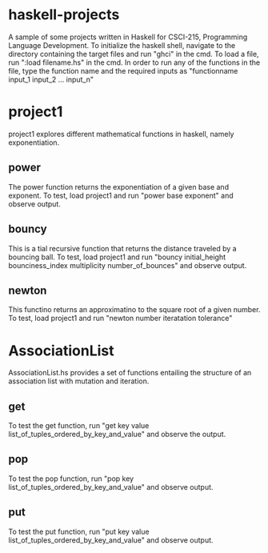 # haskell-projects
A sample of some projects written in Haskell for CSCI-215, Programming Language Development. To initialize the haskell shell, navigate to the directory containing the target files and run "ghci" in the cmd. To load a file, run ":load filename.hs" in the cmd. In order to run any of the functions in the file, type the function name and the required inputs as "functionname input_1 input_2 ... input_n"

# project1
project1 explores different mathematical functions in haskell, namely exponentiation.

## power
The power function returns the exponentiation of a given base and exponent. To test, load project1 and run "power base exponent" and observe output.

## bouncy
This is a tial recursive function that returns the distance traveled by a bouncing ball. To test, load project1 and run "bouncy initial_height bounciness_index multiplicity number_of_bounces" and observe output.

## newton
This functino returns an approximatino to the square root of a given number. To test, load project1 and run "newton number iteratation tolerance"

# AssociationList
AssociationList.hs provides a set of functions entailing the structure of an association list with mutation and iteration.

## get
To test the get function, run "get key value list_of_tuples_ordered_by_key_and_value" and observe the output.

## pop
To test the pop function, run "pop key list_of_tuples_ordered_by_key_and_value" and observe output.

## put
To test the put function, run "put key value list_of_tuples_ordered_by_key_and_value" and observe output.
